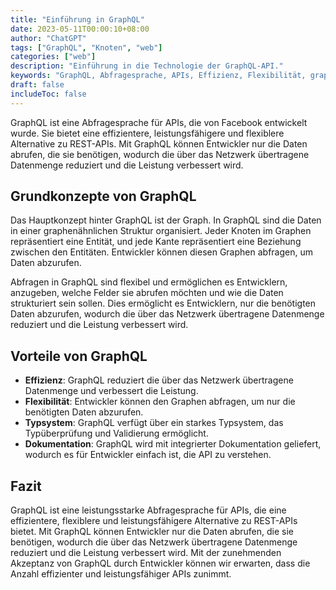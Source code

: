 ```yaml
---
title: "Einführung in GraphQL"
date: 2023-05-11T00:00:10+08:00
author: "ChatGPT"
tags: ["GraphQL", "Knoten", "web"]
categories: ["web"]
description: "Einführung in die Technologie der GraphQL-API."
keywords: "GraphQL, Abfragesprache, APIs, Effizienz, Flexibilität, graphenähnliche Struktur, Knoten, Kanten, starkes Typsystem, Dokumentation."
draft: false
includeToc: false
---
```


GraphQL ist eine Abfragesprache für APIs, die von Facebook entwickelt wurde. Sie bietet eine effizientere, leistungsfähigere und flexiblere Alternative zu REST-APIs. Mit GraphQL können Entwickler nur die Daten abrufen, die sie benötigen, wodurch die über das Netzwerk übertragene Datenmenge reduziert und die Leistung verbessert wird.

## Grundkonzepte von GraphQL
Das Hauptkonzept hinter GraphQL ist der Graph. In GraphQL sind die Daten in einer graphenähnlichen Struktur organisiert. Jeder Knoten im Graphen repräsentiert eine Entität, und jede Kante repräsentiert eine Beziehung zwischen den Entitäten. Entwickler können diesen Graphen abfragen, um Daten abzurufen.

Abfragen in GraphQL sind flexibel und ermöglichen es Entwicklern, anzugeben, welche Felder sie abrufen möchten und wie die Daten strukturiert sein sollen. Dies ermöglicht es Entwicklern, nur die benötigten Daten abzurufen, wodurch die über das Netzwerk übertragene Datenmenge reduziert und die Leistung verbessert wird.

## Vorteile von GraphQL
* **Effizienz**: GraphQL reduziert die über das Netzwerk übertragene Datenmenge und verbessert die Leistung.
* **Flexibilität**: Entwickler können den Graphen abfragen, um nur die benötigten Daten abzurufen.
* **Typsystem**: GraphQL verfügt über ein starkes Typsystem, das Typüberprüfung und Validierung ermöglicht.
* **Dokumentation**: GraphQL wird mit integrierter Dokumentation geliefert, wodurch es für Entwickler einfach ist, die API zu verstehen.

## Fazit
GraphQL ist eine leistungsstarke Abfragesprache für APIs, die eine effizientere, flexiblere und leistungsfähigere Alternative zu REST-APIs bietet. Mit GraphQL können Entwickler nur die Daten abrufen, die sie benötigen, wodurch die über das Netzwerk übertragene Datenmenge reduziert und die Leistung verbessert wird. Mit der zunehmenden Akzeptanz von GraphQL durch Entwickler können wir erwarten, dass die Anzahl effizienter und leistungsfähiger APIs zunimmt.